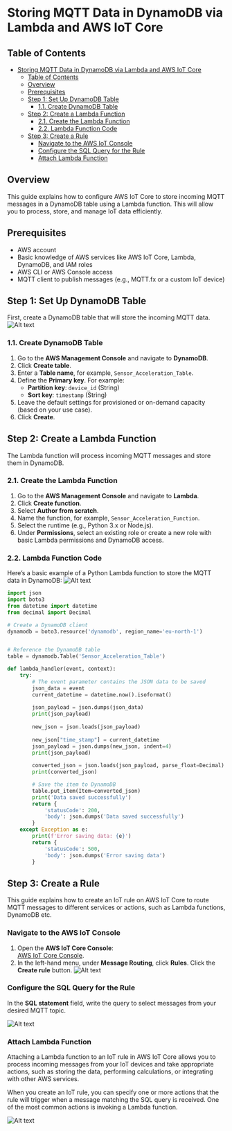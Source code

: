 # Storing MQTT Data in DynamoDB via Lambda and AWS IoT Core

## Table of Contents

- [Storing MQTT Data in DynamoDB via Lambda and AWS IoT Core](#storing-mqtt-data-in-dynamodb-via-lambda-and-aws-iot-core)
  - [Table of Contents](#table-of-contents)
  - [Overview](#overview)
  - [Prerequisites](#prerequisites)
  - [Step 1: Set Up DynamoDB Table](#step-1-set-up-dynamodb-table)
    - [1.1. Create DynamoDB Table](#11-create-dynamodb-table)
  - [Step 2: Create a Lambda Function](#step-2-create-a-lambda-function)
    - [2.1. Create the Lambda Function](#21-create-the-lambda-function)
    - [2.2. Lambda Function Code](#22-lambda-function-code)
  - [Step 3: Create a Rule](#step-3-create-a-rule)
    - [Navigate to the AWS IoT Console](#navigate-to-the-aws-iot-console)
    - [Configure the SQL Query for the Rule](#configure-the-sql-query-for-the-rule)
    - [Attach Lambda Function](#attach-lambda-function)


## Overview

This guide explains how to configure AWS IoT Core to store incoming MQTT messages in a DynamoDB table using a Lambda function. This will allow you to process, store, and manage IoT data efficiently.

## Prerequisites

- AWS account
- Basic knowledge of AWS services like AWS IoT Core, Lambda, DynamoDB, and IAM roles
- AWS CLI or AWS Console access
- MQTT client to publish messages (e.g., MQTT.fx or a custom IoT device)

## Step 1: Set Up DynamoDB Table

First, create a DynamoDB table that will store the incoming MQTT data.
![Alt text](resources/dynamodb_table.png)

### 1.1. Create DynamoDB Table

1. Go to the **AWS Management Console** and navigate to **DynamoDB**.
2. Click **Create table**.
3. Enter a **Table name**, for example, `Sensor_Acceleration_Table`.
4. Define the **Primary key**. For example:
   - **Partition key**: `device_id` (String)
   - **Sort key**: `timestamp` (String)  
5. Leave the default settings for provisioned or on-demand capacity (based on your use case).
6. Click **Create**.

## Step 2: Create a Lambda Function

The Lambda function will process incoming MQTT messages and store them in DynamoDB.

### 2.1. Create the Lambda Function

1. Go to the **AWS Management Console** and navigate to **Lambda**.
2. Click **Create function**.
3. Select **Author from scratch**.
4. Name the function, for example, `Sensor_Acceleration_Function`.
5. Select the runtime (e.g., Python 3.x or Node.js).
6. Under **Permissions**, select an existing role or create a new role with basic Lambda permissions and DynamoDB access.

### 2.2. Lambda Function Code

Here’s a basic example of a Python Lambda function to store the MQTT data in DynamoDB:
![Alt text](resources/lambda.png)

```python
import json
import boto3
from datetime import datetime
from decimal import Decimal

# Create a DynamoDB client
dynamodb = boto3.resource('dynamodb', region_name='eu-north-1')


# Reference the DynamoDB table
table = dynamodb.Table('Sensor_Acceleration_Table')

def lambda_handler(event, context):
    try:
        # The event parameter contains the JSON data to be saved
        json_data = event
        current_datetime = datetime.now().isoformat()
        
        json_payload = json.dumps(json_data)
        print(json_payload)
        
        new_json = json.loads(json_payload)
        
        new_json["time_stamp"] = current_datetime
        json_payload = json.dumps(new_json, indent=4)
        print(json_payload)
        
        converted_json = json.loads(json_payload, parse_float=Decimal)
        print(converted_json)

        # Save the item to DynamoDB
        table.put_item(Item=converted_json)
        print('Data saved successfully')
        return {
            'statusCode': 200,
            'body': json.dumps('Data saved successfully')
        }
    except Exception as e:
        print(f'Error saving data: {e}')
        return {
            'statusCode': 500,
            'body': json.dumps('Error saving data')
        }
```
## Step 3: Create a Rule 


This guide explains how to create an IoT rule on AWS IoT Core to route MQTT messages to different services or actions, such as Lambda functions, DynamoDB etc.


###  Navigate to the AWS IoT Console
1. Open the **AWS IoT Core Console**:  
   [AWS IoT Core Console](https://console.aws.amazon.com/iot/).
2. In the left-hand menu, under **Message Routing**, click **Rules**.
Click the **Create rule** button.
   ![Alt text](resources/message_route_rule-step1.png)

### Configure the SQL Query for the Rule
 In the **SQL statement** field, write the query to select messages from your desired MQTT topic.

   ![Alt text](resources/message_route_rule-step2.png)


### Attach Lambda Function

Attaching a Lambda function to an IoT rule in AWS IoT Core allows you to process incoming messages from your IoT devices and take appropriate actions, such as storing the data, performing calculations, or integrating with other AWS services.

When you create an IoT rule, you can specify one or more actions that the rule will trigger when a message matching the SQL query is received. One of the most common actions is invoking a Lambda function.

![Alt text](resources/attach_lambda_function.png)



